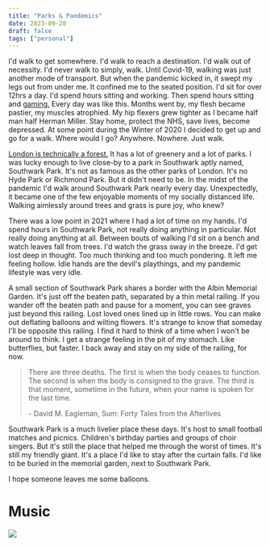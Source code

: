 ```yaml
---
title: "Parks & Pandemics"
date: 2023-09-20
draft: false
tags: ["personal"] 
---
```


I'd walk to get somewhere. I'd walk to reach a destination. I'd walk out of necessity. I'd never walk to simply, walk. Until Covid-19, walking was just another mode of transport. But when the pandemic kicked in, it swept my legs out from under me. It confined me to the seated position. I'd sit for over 12hrs a day. I'd spend hours sitting and working. Then spend hours sitting and [gaming.](https://blog.greengob.com/posts/2021-10-27-its-all-my-fault/) Every day was like this. Months went by, my flesh became pastier, my muscles atrophied. My hip flexers grew tighter as I became half man half Herman Miller. Stay home, protect the NHS, save lives, become depressed. At some point during the Winter of 2020 I decided to get up and go for a walk. Where would I go? Anywhere. Nowhere. Just walk.

[London is technically a forest.](https://amzn.eu/d/eLqL6Ei) It has a lot of greenery and a lot of parks. I was lucky enough to live close-by to a park in Southwark aptly named, Southwark Park. It's not as famous as the other parks of London. It's no Hyde Park or Richmond Park. But it didn't need to be. In the midst of the pandemic I'd walk around Southwark Park nearly every day. Unexpectedly, it became one of the few enjoyable moments of my socially distanced life. Walking aimlessly around trees and grass is pure joy, who knew?

There was a low point in 2021 where I had a lot of time on my hands. I'd spend hours in Southwark Park, not really doing anything in particular. Not really doing anything at all. Between bouts of walking I'd sit on a bench and watch leaves fall from trees. I'd watch the grass sway in the breeze. I'd get lost deep in thought. Too much thinking and too much pondering. It left me feeling hollow. Idle hands are the devil's playthings, and my pandemic lifestyle was very idle.

A small section of Southwark Park shares a border with the Albin Memorial Garden. It's just off the beaten path, separated by a thin metal railing. If you wander off the beaten path and pause for a moment, you can see graves just beyond this railing. Lost loved ones lined up in little rows. You can make out deflating balloons and wilting flowers. It's strange to know that someday I'll be opposite this railing. I find it hard to think of a time when I won't be around to think. I get a strange feeling in the pit of my stomach. Like butterflies, but faster. I back away and stay on my side of the railing, for now.

> There are three deaths. The first is when the body ceases to function. The second is when the body is consigned to the grave. The third is that moment, sometime in the future, when your name is spoken for the last time.
>
> \- David M. Eagleman, Sum: Forty Tales from the Afterlives

Southwark Park is a much livelier place these days. It's host to small football matches and picnics. Children's birthday parties and groups of choir singers. But it's still the place that helped me through the worst of times. It's still my friendly giant. It's a place I'd like to stay after the curtain falls. I'd like to be buried in the memorial garden, next to Southwark Park.

I hope someone leaves me some balloons. 

# Music
[![](https://img.youtube.com/vi/tBF8I58vBrk/default.jpg)](https://youtu.be/tBF8I58vBrk)
